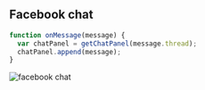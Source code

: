## Facebook chat

```js
function onMessage(message) {
  var chatPanel = getChatPanel(message.thread);
  chatPanel.append(message);
}
```

<img alt="facebook chat" src="images/facebook/facebook-chat.jpg">
